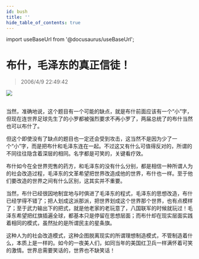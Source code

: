 ```yaml
---
id: bush
title: ''
hide_table_of_contents: true
---
```


import useBaseUrl from '@docusaurus/useBaseUrl';

# 布什，毛泽东的真正信徒！

> 2006/4/9 22:49:42

<div style={{textAlign: 'center'}}>
<img src={useBaseUrl('/img/economics/bush/1.jpeg')} /><br/><br/>
</div>

当然，准确地说，这个题目有一个可能的缺点，就是布什前面应该有一个“小”字，但现在连世界足球先生了的小罗都被强烈要求不再小罗了，两届总统了的布什当然也可以布什了。
 
但这个即使没有了缺点的题目也一定还会受到攻击，这当然不是因为少了一个“小”字，而是把布什和毛泽东连在一起。不过这又有什么可值得反对的，所谓的不同往往隐含着深层的相同。名字都是可笑的，关键看疗效。
 
 布什如今在全世界兜售的药方，和毛泽东的没有什么分别，都是相信一种所谓人为的社会改造过程，毛泽东的文革希望把世界改造成他的世界，布什也一样。至于他们要改造的世界之间有什么区别，这其实并不重要。
 
当然，布什已经很因地制宜地与时俱进了毛泽东的程式，毛泽东的思想改造，布什已经学得不错了；把人划成这派那派，把世界划成这个世界那个世界，也有点模样了；至于武力输出下的把式，就是他老家的老玩意了，八国联军的时候就玩过！毛泽东希望把红旗插遍全球，都基本只是停留在思想层面；而布什却在现实层面实践着相同的模式，虽然扯的是所谓民主的星条旗。
 
这种人为的社会改造模式，这种企图脱离现实的所谓理想制造模式，不管制造着什么，本质上是一样的。如今的一夜美人们，如同当年的美国红卫兵一样满怀着可笑的激情。世界总需要笑话的，世界也不缺笑话！ 